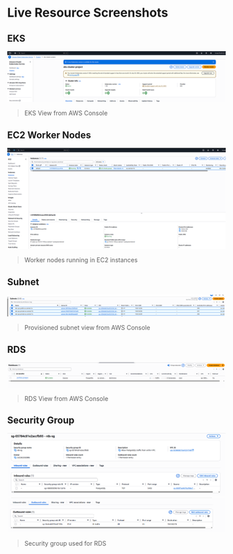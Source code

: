 # Live Resource Screenshots

## EKS

![eks](assets/eks.png)

> EKS View from AWS Console

## EC2 Worker Nodes

![nodes](assets/nodes.png)

> Worker nodes running in EC2 instances

## Subnet

![subnet](assets/subnet.png)

> Provisioned subnet view from AWS Console

## RDS

![rds](assets/rds.png)

> RDS View from AWS Console

## Security Group

![sg](assets/security-group.png)
![sgoutbound](assets/security-group-outbound.png)

> Security group used for RDS
